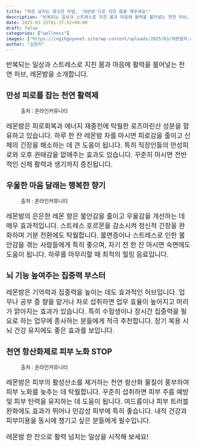 ```yaml
---
title: "피로 날리는 향긋한 마법, '레몬밤'으로 지친 몸을 깨우세요!"
description: "반복되는 일상과 스트레스로 지친 몸과 마음에 활력을 불어넣는 천연 허브, 레몬밤을 소개합니다."
date: 2025-03-25T01:37:52+09:00
draft: false
categories: ["wellness"]
images: ["https://ingihgoyonet.site/wp-content/uploads/2025/03/레몬밤차.webp", "https://ingihgoyonet.site/wp-content/uploads/2025/03/레몬밤마시는모습.webp", "https://ingihgoyonet.site/wp-content/uploads/2025/03/피부에효과좋은차.webp"]
author: "김현지"
---
```


<p style="font-size:18px">반복되는 일상과 스트레스로 지친 몸과 마음에 활력을 불어넣는 천연 허브, 레몬밤을 소개합니다.</p> <h2 >만성 피로를 잡는 천연 활력제</h2> <figure ><img src="https://ingihgoyonet.site/wp-content/uploads/2025/03/레몬밤차.webp" alt="" style="aspect-ratio:16/9;object-fit:cover"/><figcaption >출처 : 온라인커뮤니티</figcaption></figure> <p style="font-size:18px">레몬밤은 피로회복과 에너지 재충전에 탁월한 로즈마린산 성분을 함유하고 있습니다. 하루 한 잔 레몬밤 차를 마시면 피로감을 줄이고 신체의 긴장을 해소하는 데 큰 도움이 됩니다. 특히 직장인들의 만성피로와 오후 권태감을 없애주는 효과도 있습니다. 꾸준히 마시면 전반적인 신체 활력과 생기까지 증진됩니다.</p> <h2 >우울한 마음 달래는 행복한 향기</h2> <figure ><img src="https://ingihgoyonet.site/wp-content/uploads/2025/03/레몬밤마시는모습.webp" alt="" style="aspect-ratio:16/9;object-fit:cover"/><figcaption >출처 : 온라인커뮤니티</figcaption></figure> <p style="font-size:18px">레몬밤의 은은한 레몬 향은 불안감을 줄이고 우울감을 개선하는 데 매우 효과적입니다. 스트레스 호르몬을 감소시켜 정신적 긴장을 완화하며 기분 전환에도 탁월합니다. 불면증이나 스트레스로 인한 불안감을 겪는 사람들에게 특히 좋으며, 자기 전 한 잔 마시면 숙면에도 도움이 됩니다. 하루를 마무리할 때 최적의 힐링 음료입니다.</p> <h2 >뇌 기능 높여주는 집중력 부스터</h2> <p style="font-size:18px">레몬밤은 기억력과 집중력을 높이는 데도 효과적인 허브입니다. 업무나 공부 중 향을 맡거나 차로 섭취하면 업무 효율이 높아지고 머리가 맑아지는 효과가 있습니다. 특히 수험생이나 장시간 집중력을 필요로 하는 업무에 종사하는 분들에게 적극 추천합니다. 장기 복용 시 뇌 건강 유지에도 좋은 효과를 보입니다.</p> <h2 >천연 항산화제로 피부 노화 STOP</h2> <figure ><img src="https://ingihgoyonet.site/wp-content/uploads/2025/03/피부에효과좋은차.webp" alt="" style="aspect-ratio:16/9;object-fit:cover"/><figcaption >출처 : 온라인커뮤니티</figcaption></figure> <p style="font-size:18px">레몬밤은 피부의 활성산소를 제거하는 천연 항산화 물질이 풍부하여 피부 노화를 늦추는 데 탁월합니다. 꾸준히 섭취하면 피부 주름 예방 및 피부 탄력을 유지하는 데 도움이 됩니다. 여드름이나 피부 트러블 완화에도 효과가 뛰어나 민감성 피부에 특히 좋습니다. 내적 건강과 피부미용을 동시에 챙기고 싶은 분들에게 필수입니다.</p> <p style="font-size:18px">레몬밤 한 잔으로 활력 넘치는 일상을 시작해 보세요!</p>